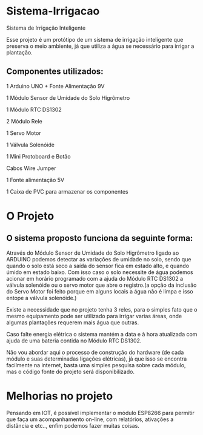 # Sistema-Irrigacao
Sistema de Irrigação Inteligente

Esse projeto é um protótipo de um sistema de irrigação inteligente que preserva o meio ambiente, já que utiliza a água se necessário para irrigar a plantação.

## Componentes utilizados:

1 Arduino UNO + Fonte Alimentação 9V

1 Módulo Sensor de Umidade do Solo Higrômetro

1 Módulo RTC  DS1302

2 Módulo Rele

1 Servo Motor

1 Válvula Solenóide

1 Mini Protoboard e Botão

Cabos Wire Jumper

1 Fonte alimentação 5V

1 Caixa de PVC para armazenar os componentes

# O Projeto

  ## O sistema proposto funciona da seguinte forma:
  
  Através do Módulo Sensor de Umidade do Solo Higrômetro ligado ao ARDUINO podemos detectar as variações de umidade no solo, sendo que quando o solo está seco a saída do sensor fica em estado alto, e quando úmido em estado baixo. Com isso caso o solo necessite de água podemos acionar em horário programado com a ajuda do Módulo RTC DS1302 a válvula solenóide ou o servo motor que abre o registro.(a opção da inclusão do Servo Motor foi feito porque em alguns locais a água não é limpa e isso entope a válvula solenóide.)
  
  Existe a necessidade que no projeto tenha 3 reles, para o simples fato que o mesmo equipamento pode ser utilizado para irrigar varias áreas, onde algumas plantações requerem mais água que outras.
  
Caso falte energia elétrica o sistema mantém a data e à hora atualizada com ajuda de uma bateria contida no Módulo RTC DS1302.
  
Não vou abordar aqui o processo de construção do hardware (de cada módulo e suas determinadas ligações elétricas), já que isso se encontra facilmente na internet, basta uma simples pesquisa sobre cada módulo, mas o código fonte do projeto será disponibilizado. 
  
  
# Melhorias no projeto

  Pensando em IOT, é possível implementar o módulo ESP8266 para permitir que faça um acompanhamento on-line, com relatórios, ativações a distância e etc.., enfim podemos fazer muitas coisas.
